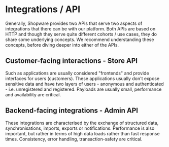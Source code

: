 # Integrations / API

Generally, Shopware provides two APIs that serve two aspects of integrations that there can be with our platform. Both APIs are based on HTTP and though they serve quite different cohorts / use cases, they do share some underlying concepts. We recommend understanding these concepts, before diving deeper into either of the APIs.

<PageRef page="general-concepts/" />

## **Customer-facing interactions - Store API**

Such as applications are usually considered "frontends" and provide interfaces for users \(customers\). These applications usually don't expose sensitive data and have two layers of users - anonymous and authenticated - i.e. unregistered and registered. Payloads are usually small, performance and availability are critical.

<PageRef page="store-api-guide/" />

## Backend-facing integrations - Admin API

These integrations are characterised by the exchange of structured data, synchronisations, imports, exports or notifications. Performance is also important, but rather in terms of high data loads rather than fast response times. Consistency, error handling, transaction-safety are critical.

<PageRef page="admin-api/" />

